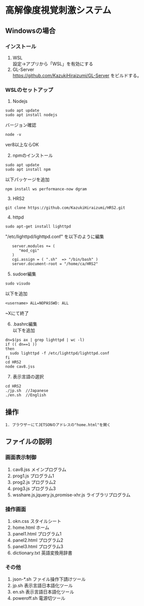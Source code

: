 # 高解像度視覚刺激システム

## Windowsの場合
### インストール
1. WSL  
設定→アプリから「WSL」を有効にする
2. GL-Server  
https://github.com/KazukiHiraizumi/GL-Server をビルドする。

### WSLのセットアップ
1. Nodejs
~~~
sudo apt update
sudo apt install nodejs
~~~
バージョン確認
~~~
node -v
~~~
ver8以上ならOK

2. npmのインストール
~~~
sudo apt update
sudo apt install npm
~~~
以下パッケージを追加
~~~
npm install ws performance-now dgram
~~~

3. HRS2  
~~~
git clone https://github.com/KazukiHiraizumi/HRS2.git
~~~

4. httpd
~~~
sudo apt-get install lighttpd
~~~
"/etc/lighttpd/lighttpd.conf" を以下のように編集
~~~
   server.modules += (
      "mod_cgi"
   )
   cgi.assign = ( ".sh"  => "/bin/bash" )
   server.document-root = "/home/ca/HRS2"
~~~

5. sudoer編集
~~~
sudo visudo
~~~
以下を追加
~~~
<username> ALL=NOPASSWD: ALL
~~~
~Xにて終了

6. .bashrc編集  
以下を追加
~~~
dn=$(ps ax | grep lighttpd | wc -l)
if (( dn==1 ))
then
  sudo lighttpd -f /etc/lighttpd/lighttpd.conf
fi
cd HRS2
node cav8.jss
~~~

7. 表示言語の選択
~~~
cd HRS2
./jp.sh  //Japanese
./en.sh  //English
~~~
## 操作
~~~
1. ブラウザーにてJETSONのアドレスの"home.html"を開く
~~~

## ファイルの説明
### 画面表示制御
1. cav8.jss メインプログラム
2. prog1.js プログラム1
3. prog2.js プログラム2
4. prog3.js プログラム3
5. wsshare.js,jquery.js,promise-xhr.js ライブラリプログラム

### 操作画面
1. okn.css    スタイルシート
2. home.html   ホーム
3. panel1.html プログラム1
4. panel2.html プログラム2
5. panel3.html プログラム3
6. dictionary.txt 英語変換用辞書

### その他
1. json-*.sh ファイル操作下請けツール
2. jp.sh 表示言語日本語化ツール
3. en.sh 表示言語日本語化ツール
4. poweroff.sh 電源切ツール
